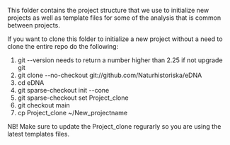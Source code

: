 This folder contains the project structure that we use to initialize new projects as well as template files for some of the analysis that is common between projects.

If you want to clone this folder to initialize a new project without a need to clone the entire repo do the following:

1. git --version needs to return a number higher than 2.25 if not upgrade git
2. git clone --no-checkout git://github.com/Naturhistoriska/eDNA
3. cd eDNA
4. git sparse-checkout init --cone
5. git sparse-checkout set Project_clone
6. git checkout main
7. cp Project_clone ~/New_projectname

NB! Make sure to update the Project_clone regurarly so you are using the latest templates files.
